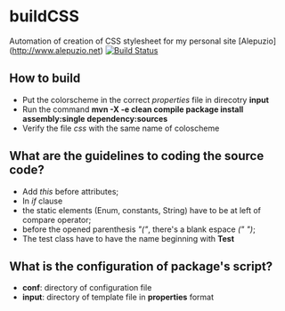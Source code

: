 # buildCSS
Automation of creation of CSS stylesheet for my personal site [Alepuzio] (http://www.alepuzio.net)
[![Build Status](https://travis-ci.org/alepuzio/buildCSS.svg?branch=master)](https://travis-ci.org/alepuzio/buildCSS)

## How to build
* Put the colorscheme in the correct _properties_ file in direcotry __input__
* Run the command __mvn -X -e clean compile package install assembly:single dependency:sources__
* Verify the file _css_ with the same name of coloscheme

## What are the guidelines to coding the source code?
* Add _this_ before attributes;
* In _if_ clause
 * the static elements (Enum, constants, String) have to be at left of compare operator;
 * before the opened parenthesis _"("_, there's a blank espace _(" ")_;
* The test class have to have the name beginning with __Test__

## What is the configuration of package's script?
* __conf__: directory of configuration file
* __input__: directory of template file in __properties__ format
